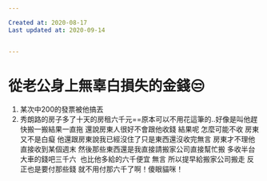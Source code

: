 ```yaml
---

Created at: 2020-08-17
Last updated at: 2020-09-14


---
```


# 從老公身上無辜白損失的金錢😒


1. 某次中200的發票被他搞丟
2. 秀朗路的房子多了十天的房租六千元==原本可以不用花這筆的..好像是叫他趕快搬一搬結果一直拖 還說房東人很好不會跟他收錢 結果呢 怎麼可能不收 房東又不是白癡 他還跟房東說我已經沒住了只是東西還沒收完無言 房東才不理他 直接收到某個週末 然後那些東西還是我直接請搬家公司直接幫忙搬 多收半台大車的錢吧三千六  也比他多給的六千便宜 無言 所以提早給搬家公司搬走 反正也是要付那些錢 就不用付那六千了啊！傻眼貓咪！

